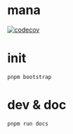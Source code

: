 # mana

[![codecov](https://codecov.io/gh/difizen/mana/graph/badge.svg?token=VGJDF8511R)](https://codecov.io/gh/difizen/mana)

# init

```
pnpm bootstrap
```

# dev & doc

```
pnpm run docs
```
